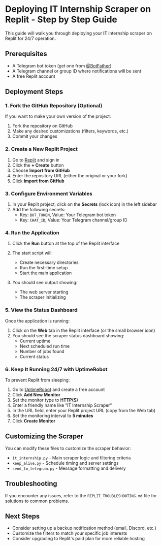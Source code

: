 # Deploying IT Internship Scraper on Replit - Step by Step Guide

This guide will walk you through deploying your IT internship scraper on Replit for 24/7 operation.

## Prerequisites

- A Telegram bot token (get one from [@BotFather](https://t.me/botfather))
- A Telegram channel or group ID where notifications will be sent
- A free Replit account

## Deployment Steps

### 1. Fork the GitHub Repository (Optional)

If you want to make your own version of the project:
1. Fork the repository on GitHub
2. Make any desired customizations (filters, keywords, etc.)
3. Commit your changes

### 2. Create a New Replit Project

1. Go to [Replit](https://replit.com) and sign in
2. Click the **+ Create** button
3. Choose **Import from GitHub**
4. Enter the repository URL (either the original or your fork)
5. Click **Import from GitHub**

### 3. Configure Environment Variables

1. In your Replit project, click on the **Secrets** (lock icon) in the left sidebar
2. Add the following secrets:
   - Key: `BOT_TOKEN`, Value: Your Telegram bot token
   - Key: `CHAT_ID`, Value: Your Telegram channel/group ID

### 4. Run the Application

1. Click the **Run** button at the top of the Replit interface
2. The start script will:
   - Create necessary directories
   - Run the first-time setup
   - Start the main application

3. You should see output showing:
   - The web server starting
   - The scraper initializing

### 5. View the Status Dashboard

Once the application is running:
1. Click on the **Web** tab in the Replit interface (or the small browser icon)
2. You should see the scraper status dashboard showing:
   - Current uptime
   - Next scheduled run time
   - Number of jobs found
   - Current status

### 6. Keep It Running 24/7 with UptimeRobot

To prevent Replit from sleeping:
1. Go to [UptimeRobot](https://uptimerobot.com/) and create a free account
2. Click **Add New Monitor**
3. Set the monitor type to **HTTP(S)**
4. Enter a friendly name like "IT Internship Scraper"
5. In the URL field, enter your Replit project URL (copy from the Web tab)
6. Set the monitoring interval to **5 minutes**
7. Click **Create Monitor**

## Customizing the Scraper

You can modify these files to customize the scraper behavior:
- `it_internship.py` - Main scraper logic and filtering criteria
- `keep_alive.py` - Schedule timing and server settings
- `send_to_telegram.py` - Message formatting and delivery

## Troubleshooting

If you encounter any issues, refer to the `REPLIT_TROUBLESHOOTING.md` file for solutions to common problems.

## Next Steps

- Consider setting up a backup notification method (email, Discord, etc.)
- Customize the filters to match your specific job interests
- Consider upgrading to Replit's paid plan for more reliable hosting
